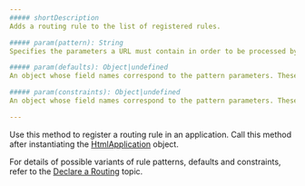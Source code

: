 ```yaml
---
##### shortDescription
Adds a routing rule to the list of registered rules.

##### param(pattern): String
Specifies the parameters a URL must contain in order to be processed by the rule.

##### param(defaults): Object|undefined
An object whose field names correspond to the pattern parameters. These fields are set to the parameters' default values.

##### param(constraints): Object|undefined
An object whose field names correspond to the pattern parameters. These fields are set to the parameters' constraint expressions.

---
```

Use this method to register a routing rule in an application. Call this method after instantiating the [HtmlApplication](/api-reference/40%20SPA%20Framework/HtmlApplication '/Documentation/ApiReference/SPA_Framework/HtmlApplication/') object.

For details of possible variants of rule patterns, defaults and constraints, refer to the [Declare a Routing](/Documentation/17_2/Guide/SPA_Framework/Navigation_and_Routing/#Declare_a_Routing) topic.